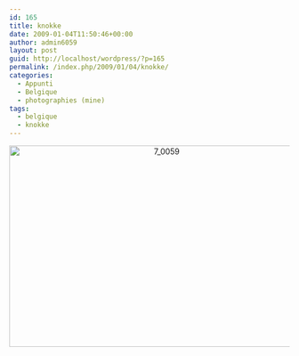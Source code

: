 ```yaml
---
id: 165
title: knokke
date: 2009-01-04T11:50:46+00:00
author: admin6059
layout: post
guid: http://localhost/wordpress/?p=165
permalink: /index.php/2009/01/04/knokke/
categories:
  - Appunti
  - Belgique
  - photographies (mine)
tags:
  - belgique
  - knokke
---
```

<p style="text-align: center;">
  <p style="text-align: center;">
    <img class="aligncenter wp-image-3616" src="http://blog.martasmaldone.eu/wp-content/uploads/2009/01/7_0059.jpg" alt="7_0059" width="550" height="362" srcset="http://blog.martasmaldone.eu/wp-content/uploads/2009/01/7_0059.jpg 684w, http://blog.martasmaldone.eu/wp-content/uploads/2009/01/7_0059-300x197.jpg 300w" sizes="(max-width: 550px) 100vw, 550px" />
  </p>